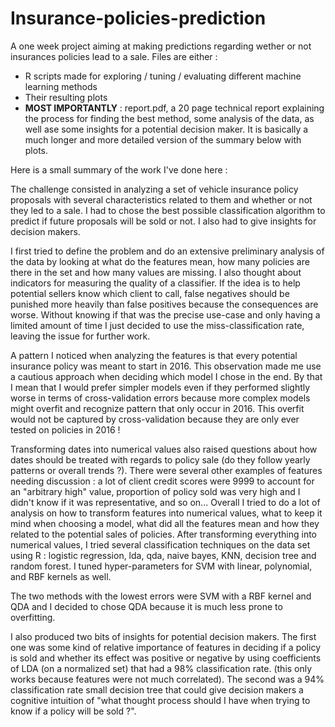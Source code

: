 # Insurance-policies-prediction
A one week project aiming at making predictions regarding wether or not insurances policies lead to a sale.
Files are either :
- R scripts made for exploring / tuning / evaluating different machine learning methods
- Their resulting plots
- **MOST IMPORTANTLY** : report.pdf, a 20 page technical report explaining the process for finding the best method, some analysis of the data, as well ase some insights for a potential decision maker. It is basically a much longer and more detailed version of the summary below with plots.

Here is a small summary of the work I've done here : 

The challenge consisted in analyzing a set of vehicle insurance policy proposals with several characteristics related to them and whether or not they led to a sale. I had to chose the best possible classification algorithm to predict if future proposals will be sold or not. I also had to give insights for decision makers.

I first tried to define the problem and do an extensive preliminary analysis of the data by looking at what do the features mean, how many policies are there in the set and how many values are missing. I also thought about indicators for measuring the quality of a classifier. If the idea is to help potential sellers know which client to call, false negatives should be punished more heavily than false positives because the consequences are worse. Without knowing if that was the precise use-case and only having a limited amount of time I just decided to use the miss-classification rate, leaving the issue for further work.

A pattern I noticed when analyzing the features is that every potential insurance policy was meant to start in 2016. This observation made me use a cautious approach when deciding which model I chose in the end. By that I mean that I would prefer simpler models even if they performed slightly worse in terms of cross-validation errors because more complex models might overfit and recognize pattern that only occur in 2016. This overfit would not be captured by cross-validation because they are only ever tested on policies in 2016 !

Transforming dates into numerical values also raised questions about how dates should be treated with regards to policy sale (do they follow yearly patterns or overall trends ?). There were several other examples of features needing discussion : a lot of client credit scores were 9999 to account for an "arbitrary high" value, proportion of policy sold was very high and I didn't know if it was representative, and so on...
Overall I tried to do a lot of analysis on how to transform features into numerical values, what to keep it mind when choosing a model, what did all the features mean and how they related to the potential sales of policies.
After transforming everything into numerical values, I tried several classification techniques on the data set using R : logistic regression, lda, qda, naive bayes, KNN, decision tree and random forest. I tuned hyper-parameters for SVM with linear, polynomial, and RBF kernels as well.

The two methods with the lowest errors were SVM with a RBF kernel and QDA and I decided to chose QDA because it is much less prone to overfitting.

I also produced two bits of insights for potential decision makers. The first one was some kind of relative importance of features in deciding if a policy is sold and whether its effect was positive or negative by using coefficients of LDA (on a normalized set) that had a 98% classification rate. (this only works because features were not much correlated). The second was a 94% classification rate small decision tree that could give decision makers a cognitive intuition of "what thought process should I have when trying to know if a policy will be sold ?". 
